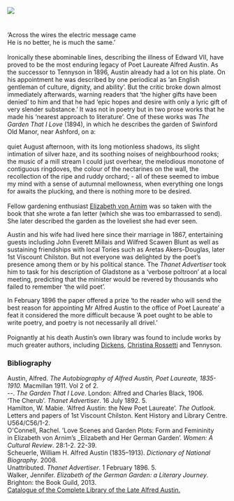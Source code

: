 <a href="https://juncture-digital.org"><img src="https://juncture-digital.org/images/ve-button.png"></a>
<param ve-config title="Alfred Austin (1835-1913)" author="Professor Carolyn Oulton" layout="vtl" banner="/images/banners/19c.jpg">

<param ve-entity eid="Q936183" aliases="Tonbridge">
<param ve-entity eid="Q99678204" aliases="Halstead Place">

#

‘Across the wires the electric message came    
He is no better, he is much the same.’
<br><br>
Ironically these abominable lines, describing the illness of Edward VII, have proved to be the most enduring legacy of Poet Laureate Alfred Austin. 
As the successor to Tennyson in 1896, Austin already had a lot on his plate. On his appointment he was described by one periodical as ‘an English gentleman of culture, dignity, and ability’.  But the critic broke down almost immediately afterwards, warning readers that ‘the higher gifts have been denied’  to him and that he had ‘epic hopes and desire with only a lyric gift of very slender substance.’ It was not in poetry but in two prose works that he made his ‘nearest approach to literature’. 
One of these works was _The Garden That I Love_ (1894), in which he describes the garden of Swinford Old Manor, near Ashford, on a:
<br><br>
quiet August afternoon, with its long motionless shadows, its slight intimation of silver haze, and its soothing noises of neighbourhood rooks; the music of a mill stream I could just overhear, the melodious monotone of contiguous ringdoves, the colour of the nectarines on the wall, the recollection of the ripe and ruddy orchard; - all of these seemed to imbue my mind with a sense of autumnal mellowness, when everything one longs for awaits the plucking, and there is nothing more to be desired.
<br><br>
Fellow gardening enthusiast [Elizabeth von Arnim](/20c/20c-vonarnim-biography) was so taken with the book that she wrote a fan letter (which she was too embarrassed to send).  She later described the garden as the loveliest she had ever seen.  
<param ve-image url="https://upload.wikimedia.org/wikipedia/commons/7/75/Alfred_Austin_Vanity_Fair_20_February_1896.jpg" label="Alfred Austen" attribution="Vanity Fair, 20 February 1896, Leslie Ward, Public domain, via Wikimedia Commons">

Austin and his wife had lived here since their marriage in 1867, entertaining guests including John Everett Millais and Wilfred Scawen Blunt as well as sustaining friendships with local Tories such as Aretas Akers-Douglas, later 1st Viscount Chilston. But not everyone was delighted by the poet’s presence among them or by his political stance. The _Thanet Advertiser_ took him to task for his description of Gladstone as a ‘verbose poltroon’ at a local meeting, predicting that the minister would be revered by thousands who failed to remember ‘the wild poet’.  
<param ve-image url="https://upload.wikimedia.org/wikipedia/commons/1/14/Alfred_Austin_on_Paddy.jpg" label="Alfred Austin on Paddy" attribution="Alfred Austin, 1911. The Autobiography of Alfred Austin, Poet Laureate, 1835-1910. Volume 2. London: Macmillan. p. 194.">

In February 1896 the paper offered a prize ‘to the reader who will send the best reason for appointing Mr Alfred Austin to the office of Poet Laureate’ a feat it considered the more difficult because ‘A poet ought to be able to write poetry, and poetry is not necessarily all drivel.’  
<br>
Poignantly at his death Austin’s own library was found to include works by much greater authors, including [Dickens](/dickens), [Christina Rossetti](/19c/19c-rossetti-biography) and Tennyson.
<param ve-image url="https://upload.wikimedia.org/wikipedia/commons/d/da/Alfred_Austin%2C_by_Barber.jpg" label="Alfred Austin" attribution="From a painting by W. Scott Barber, Public domain, via Wikimedia Commons">

### Bibliography 
Austin, Alfred. _The Autobiography of Alfred Austin, Poet Laureate, 1835-1910._ Macmillan 
  1911. Vol 2 of 2.   
--. _The Garden That I Love_. London: Alfred and Charles Black, 1906.   
‘The Cherub’. _Thanet Advertiser_. 16 July 1892. 5.   
Hamilton, W. Mabie. ‘Alfred Austin: the New Poet Laureate’. _The Outlook._   
Letters and papers of 1st Viscount Chilston. Kent History and Library Centre. U564/C56/1-2.   
O'Connell, Rachel. ’Love Scenes and Garden Plots: Form and Femininity   
in Elizabeth von Arnim’s _Elizabeth and Her German Garden’. _Women: A Cultural Review_. 28:1-2. 22-39.   
Scheuerle, William H. Alfred Austin (1835–1913). _Dictionary of National Biography_. 2008.   
Unattributed. _Thanet Advertiser_. 1 February 1896. 5.   
Walker, Jennifer. _Elizabeth of the German Garden: a Literary Journey_. Brighton: the Book Guild, 2013.   
[Catalogue of the Complete Library of the Late Alfred Austin.](https://babel.hathitrust.org/cgi/pt?id=mdp.39015079885359&view=1up&seq=13&skin=2021)   

